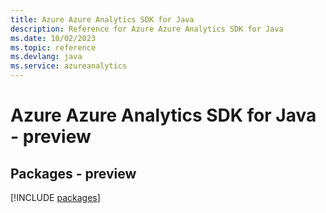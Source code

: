 ```yaml
---
title: Azure Azure Analytics SDK for Java
description: Reference for Azure Azure Analytics SDK for Java
ms.date: 10/02/2023
ms.topic: reference
ms.devlang: java
ms.service: azureanalytics
---
```

# Azure Azure Analytics SDK for Java - preview
## Packages - preview
[!INCLUDE [packages](azure-analytics-index.md)]